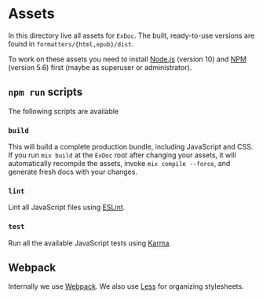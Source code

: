 # Assets

In this directory live all assets for `ExDoc`. The built, ready-to-use
versions are found in `formatters/{html,epub}/dist`.

To work on these assets you need to install [Node.js] (version 10) and
[NPM] (version 5.6) first (maybe as superuser or administrator).

## `npm run` scripts

The following scripts are available

### `build`

This will build a complete production bundle, including JavaScript and CSS.
If you run `mix build` at the `ExDoc` root after changing your assets, it will
automatically recompile the assets, invoke `mix compile --force`, and generate
fresh docs with your changes.

### `lint`

Lint all JavaScript files using [ESLint].

### `test`

Run all the available JavaScript tests using [Karma].

## Webpack

Internally we use [Webpack]. We also use [Less] for organizing stylesheets.

[Node.js]: https://nodejs.org/
[NPM]: https://www.npmjs.com/
[ESLint]: https://eslint.org/
[Karma]: https://karma-runner.github.io/
[Webpack]: https://webpack.js.org/
[Less]: http://lesscss.org/
